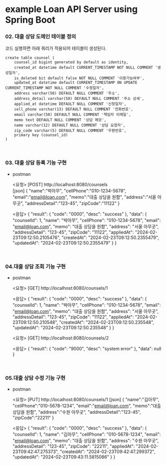 # example Loan API Server using Spring Boot

### 02. 대출 상담 도메인 테이블 정의
코드 실행하면 아래 쿼리가 적용되어 테이블이 생성된다.

    create table counsel (
        counsel_id bigint generated by default as identity,
        created_at datetime default CURRENT_TIMESTAMP NOT NULL COMMENT '생성일자',
        is_deleted bit default false NOT NULL COMMENT '이용가능여부',
        updated_at datetime default CURRENT_TIMESTAMP ON UPDATE CURRENT_TIMESTAMP NOT NULL COMMENT '수정일자',
        address varchar(50) DEFAULT NULL COMMENT '주소',
        address_detail varchar(50) DEFAULT NULL COMMENT '주소 상세',
        applied_at datetime DEFAULT NULL COMMENT '신청일자',
        cell_phone varchar(13) DEFAULT NULL COMMENT '전화번호',
        email varchar(50) DEFAULT NULL COMMENT '책임자 이메일',
        memo text DEFAULT NULL COMMENT '상담 메모',
        name varchar(12) DEFAULT NULL COMMENT '상담 요청자',
        zip_code varchar(5) DEFAULT NULL COMMENT '우편번호',
        primary key (counsel_id)
    )

<br/>

### 03. 대출 상담 등록 기능 구현
- postman  


    <요청>
    [POST] http://localhost:8080/counsels  
    [json]
    {
        "name":"박아무",
        "cellPhone":"010-1234-5678",
        "email":"email@loan.com",
        "memo":"대출 상담을 원함",
        "address":"서울 아무곳",
        "addressDetail":"123-45",
        "zipCode":"11122"
    }

    <응답>
    {
        "result": {
            "code": "0000",
            "desc": "success"
        },
        "data": {
            "counselId": 1,
            "name": "박아무",
            "cellPhone": "010-1234-5678",
            "email": "email@loan.com",
            "memo": "대출 상담을 원함",
            "address": "서울 아무곳",
            "addressDetail": "123-45",
            "zipCode": "11122",
            "appliedAt": "2024-02-23T09:12:50.2105476",
            "createdAt": "2024-02-23T09:12:50.2355479",
            "updatedAt": "2024-02-23T09:12:50.2355479"
        }
    }

<br/>

### 04.대출 상담 조회 기능 구현
- postman


    <요청>
    [GET] http://localhost:8080/counsels/1

    <응답>
    {
        "result": {
            "code": "0000",
            "desc": "success"
        },
        "data": {
            "counselId": 1,
            "name": "박아무",
            "cellPhone": "010-1234-5678",
            "email": "email@loan.com",
            "memo": "대출 상담을 원함",
            "address": "서울 아무곳",
            "addressDetail": "123-45",
            "zipCode": "11122",
            "appliedAt": "2024-02-23T09:12:50.210548",
            "createdAt": "2024-02-23T09:12:50.235548",
            "updatedAt": "2024-02-23T09:12:50.235548"
        }
    }

    <요청>
    [GET] http://localhost:8080/counsels/2

    <응답>
    {
        "result": {
            "code": "9000",
            "desc": "system error"
        },
        "data": null
    }

<br/>

### 05.대출 상담 수정 기능 구현
- postman


    <요청>
    [PUT] http://localhost:8080/counsels/1
    [json]
    {
        "name":"김아무",
        "cellPhone":"010-5678-1234",
        "email":"email@loan.com",
        "memo":"대출 상담을 원함",
        "address":"수원 아무곳",
        "addressDetail":"123-45",
        "zipCode":"22211"
    }

    <응답>
    {
        "result": {
            "code": "0000",
            "desc": "success"
        },
        "data": {
            "counselId": 1,
            "name": "김아무",
            "cellPhone": "010-5678-1234",
            "email": "email@loan.com",
            "memo": "대출 상담을 원함",
            "address": "수원 아무곳",
            "addressDetail": "123-45",
            "zipCode": "22211",
            "appliedAt": "2024-02-23T09:42:47.275373",
            "createdAt": "2024-02-23T09:42:47.299372",
            "updatedAt": "2024-02-23T09:43:11.5815086"
        }
    }
